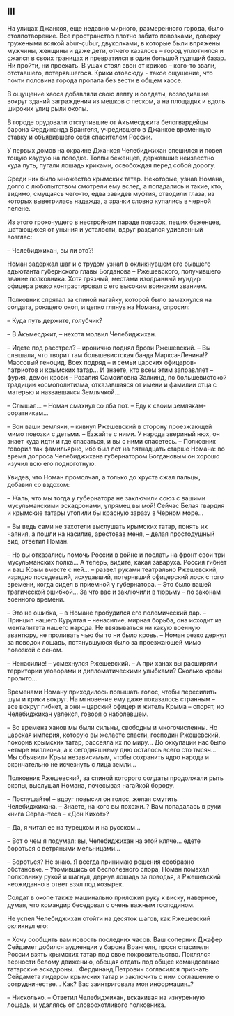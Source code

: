 ## III

На улицах Джанкоя, еще недавно мирного, размеренного города, было столпотворение.
Все пространство плотно забито повозками, доверху гружеными всякой abur-çubur, двуколками, в которые были впряжены мужчины, женщины и даже дети, отчего казалось – город уплотнился и сжался в своих границах и превратился в один большой гудящий базар.
Ни пройти, ни проехать.
В ушах стоял звон от криков – кого-то звали, отставшего, потерявшегося.
Крики отовсюду - такое ощущение, что почти половина города пропала без вести в общем хаосе.

В ощущение хаоса добавляли свою лепту и солдаты, возводившие вокруг зданий заграждения из мешков с песком, а на площадях и вдоль широких улиц рыли окопы.

В городе орудовали отступившие от Акъмесджита белогвардейцы барона Фердинанда Врангеля, учредившего в Джанкое временную ставку и объявившего себя спасителем России.

У первых домов на окраине Джанкоя Челебиджихан спешился и повел тощую каурую на поводке.
Толпы беженцев, державшие неизвестно куда путь, пугали лошадь криками, освобождая перед собой дорогу.

Среди них было множество крымских татар.
Некоторые, узнав Номана, долго с любопытством смотрели ему вслед, а попадались и такие, кто, видимо, смущаясь чего-то, едва завидев муфтия, отводили глаза, из которых выветрилась надежда, а зрачки словно купались в черной пелене.

Из этого грохочущего в нестройном параде повозок, пеших беженцев, шатающихся от уныния и усталости, вдруг раздался удивленный возглас:

– Челебиджихан, вы ли это?!

Номан задержал шаг и с трудом узнал в окликнувшем его бывшего адъютанта губернского главы Богданова – Ржешевского, получившего звание полковника.
Хотя грязный, местами изодранный мундир офицера резко контрастировал с его высоким воинским званием.

Полковник спрятал за спиной нагайку, которой было замахнулся на солдата, роющего окоп, и цепко глянув на Номана, спросил:

– Куда путь держите, голубчик?

– В Акъмесджит, – нехотя молвил Челебиджихан.

– Идете под расстрел?
– иронично поднял брови Ржешевский.
– Вы слышали, что творит там большевистская банда Маркса-Ленина!?
Массовый геноцид.
Всех подряд – и семьи царских офицеров-патриотов и крымских татар...
И знаете, кто всем этим заправляет – фурия, демон крови – Розалия Самойловна Залкинд, по большевистской традиции космополитизма, отказавшаяся от имени и фамилии отца с матерью и назвавшаяся Землячкой…

– Слышал…
– Номан смахнул со лба пот.
– Еду к своим землякам-соратникам...

– Вон ваши земляки, – кивнул Ржешевский в сторону проезжающей мимо повозки с детьми.
– Езжайте с ними.
У народа звериный нюх, он знает куда идти и где спасаться, и вы с ними спасетесь.
– Полковник говорил так фамильярно, ибо был лет на пятнадцать старше Номана: во время допроса Челебиджихана губернатором Богдановым он хорошо изучил всю его подноготную.

Увидев, что Номан промолчал, а только до хруста сжал пальцы, добавил со вздохом:

– Жаль, что мы тогда у губернатора не заключили союз с вашими мусульманскими эскадронами, упрямец вы мой!
Сейчас Белая гвардия и крымские татары утопили бы красную заразу в Черном море... 

– Вы ведь сами не захотели выслушать крымских татар, понять их чаяния, а пошли на насилие, арестовав меня, – делая простодушный вид, ответил Номан.

– Но вы отказались помочь России в войне и послать на фронт свои три мусульманских полка...
А теперь, видите, какая заваруха.
Россия гибнет и ваш Крым вместе с ней...
– развел руками театрально Ржешевский, изрядно поседевший, исхудавший, потерявший офицерский лоск с того времени, когда сидел в приемной у губернатора.
– Это было вашей трагической ошибкой...
За что вас и заключили в тюрьму – по законам военного времени.

– Это не ошибка, – в Номане пробудился его полемический дар.
– Принцип нашего Курултая – ненасилие, мирная борьба, она исходит из менталитета нашего народа.
Не ввязываться ни какую военную авантюру, не проливать чью бы то ни было кровь.
– Номан резко дернул за поводок лошадь, потянувшуюся было за проезжающей мимо повозкой с сеном.

– Ненасилие!
– усмехнулся Ржешевский.
– А при ханах вы расширяли территории уговорами и дипломатическими улыбками?
Сколько крови пролито...

Временами Номану приходилось повышать голос, чтобы пересилить шум и крики вокруг.
На мгновение ему даже показалось странным – все вокруг гибнет, а они – царский офицер и житель Крыма – спорят, но Челебиджихан увлекся, говоря о наболевшем.

– Во времена ханов мы были сильны, свободны и многочисленны.
Но царская империя, которую вы желаете спасти, господин Ржешевский, покорив крымских татар, рассеяла их по миру...
До оккупации нас было четыре миллиона, а к сегодняшнему дню осталось всего сто тысяч...
Мы объявили Крым независимым, чтобы сохранить ядро народа и окончательно не исчезнуть с лица земли...

Полковник Ржешевский, за спиной которого солдаты продолжали рыть окопы, выслушал Номана, почесывая нагайкой бороду.

– Послушайте!
– вдруг повысил он голос, желая смутить Челебиджихана.
– Знаете, на кого вы похожи..?
Вам попадалась в руки книга Сервантеса – «Дон Кихот»?

– Да, я читал ее на турецком и на русском...

– Вот о чем я подумал: вы, Челебиджихан на этой кляче... едете бороться с ветряными мельницами...

– Бороться?
Не знаю.
Я всегда принимаю решения сообразно обстановке.
– Утомившись от бесполезного спора, Номан помахал полковнику рукой и шагнул, дернув лошадь за поводья, а Ржешевский неожиданно в ответ взял под козырек.

Солдат в окопе также машинально приложил руку к виску, наверное, думая, что командир беседовал с очень важным господином.

Не успел Челебиджихан отойти на десяток шагов, как Ржешевский окликнул его:

– Хочу сообщить вам новость последних часов.
Ваш соперник Джафер Сейдамет добился аудиенции у барона Врангеля, прося спасителя России взять крымских татар под свое покровительство.
Поклялся верности белому движению, обещая отдать под общее командование татарские эскадроны...
Фердинанд Петрович согласился признать Сейдамета лидером крымских татар и заключить с ним соглашение о сотрудничестве...
Как?
Вас заинтриговала моя информация..?

– Нисколько.
– Ответил Челебиджихан, вскакивая на изнуренную лошадь, и удаляясь от словоохотливого полковника.
